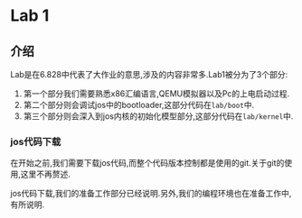 # Lab 1

## 介绍
Lab是在6.828中代表了大作业的意思,涉及的内容非常多.Lab1被分为了3个部分:
1. 第一个部分我们需要熟悉x86汇编语言,QEMU模拟器以及Pc的上电启动过程.
2. 第二个部分则会调试jos中的bootloader,这部分代码在`lab/boot`中.
3. 第三个部分则会深入到jos内核的初始化模型部分,这部分代码在`lab/kernel`中.

### jos代码下载
在开始之前,我们需要下载jos代码,而整个代码版本控制都是使用的git.关于git的使用,这里不再赘述.

jos代码下载,我们的准备工作部分已经说明.另外,我们的编程环境也在准备工作中,有所说明.

